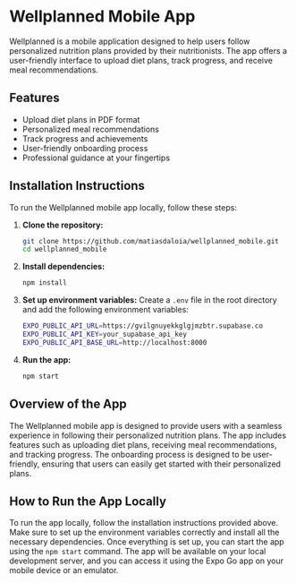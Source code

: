 # Wellplanned Mobile App

Wellplanned is a mobile application designed to help users follow personalized nutrition plans provided by their nutritionists. The app offers a user-friendly interface to upload diet plans, track progress, and receive meal recommendations.

## Features

- Upload diet plans in PDF format
- Personalized meal recommendations
- Track progress and achievements
- User-friendly onboarding process
- Professional guidance at your fingertips

## Installation Instructions

To run the Wellplanned mobile app locally, follow these steps:

1. **Clone the repository:**
   ```sh
   git clone https://github.com/matiasdaloia/wellplanned_mobile.git
   cd wellplanned_mobile
   ```

2. **Install dependencies:**
   ```sh
   npm install
   ```

3. **Set up environment variables:**
   Create a `.env` file in the root directory and add the following environment variables:
   ```sh
   EXPO_PUBLIC_API_URL=https://gvilgnuyekkglgjmzbtr.supabase.co
   EXPO_PUBLIC_API_KEY=your_supabase_api_key
   EXPO_PUBLIC_API_BASE_URL=http://localhost:8000
   ```

4. **Run the app:**
   ```sh
   npm start
   ```

## Overview of the App

The Wellplanned mobile app is designed to provide users with a seamless experience in following their personalized nutrition plans. The app includes features such as uploading diet plans, receiving meal recommendations, and tracking progress. The onboarding process is designed to be user-friendly, ensuring that users can easily get started with their personalized plans.

## How to Run the App Locally

To run the app locally, follow the installation instructions provided above. Make sure to set up the environment variables correctly and install all the necessary dependencies. Once everything is set up, you can start the app using the `npm start` command. The app will be available on your local development server, and you can access it using the Expo Go app on your mobile device or an emulator.
